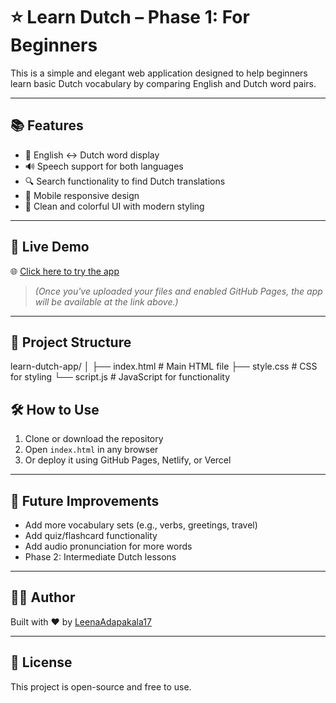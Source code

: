 # ⭐ Learn Dutch – Phase 1: For Beginners

This is a simple and elegant web application designed to help beginners learn basic Dutch vocabulary by comparing English and Dutch word pairs.

---

## 📚 Features

- 📝 English ↔️ Dutch word display  
- 🔊 Speech support for both languages  
- 🔍 Search functionality to find Dutch translations  
- 📱 Mobile responsive design  
- 🎨 Clean and colorful UI with modern styling

---

## 🚀 Live Demo

🌐 [Click here to try the app](https://leenaadapakala17.github.io/Learn-Dutch/)

> *(Once you've uploaded your files and enabled GitHub Pages, the app will be available at the link above.)*

---

## 📂 Project Structure

learn-dutch-app/
│
├── index.html # Main HTML file
├── style.css # CSS for styling
└── script.js # JavaScript for functionality

## 🛠️ How to Use

1. Clone or download the repository  
2. Open `index.html` in any browser  
3. Or deploy it using GitHub Pages, Netlify, or Vercel

---

## 🎯 Future Improvements

- Add more vocabulary sets (e.g., verbs, greetings, travel)
- Add quiz/flashcard functionality
- Add audio pronunciation for more words
- Phase 2: Intermediate Dutch lessons

---

## 🧑‍💻 Author

Built with ❤️ by [LeenaAdapakala17](https://github.com/LeenaAdapakala17)

---

## 📜 License

This project is open-source and free to use.
